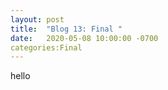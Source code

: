 ```yaml
---
layout: post
title:  "Blog 13: Final "
date:   2020-05-08 10:00:00 -0700
categories:Final
---
```


hello
